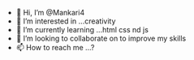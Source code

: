 - 👋 Hi, I’m @Mankari4
- 👀 I’m interested in ...creativity
- 🌱 I’m currently learning ...html css nd js
- 💞️ I’m looking to collaborate on to improve my skills
- 📫 How to reach me ...?

<!---
Mankari4/Mankari4 is a ✨ special ✨ repository because its `README.md` (this file) appears on your GitHub profile.
You can click the Preview link to take a look at your changes.
--->

